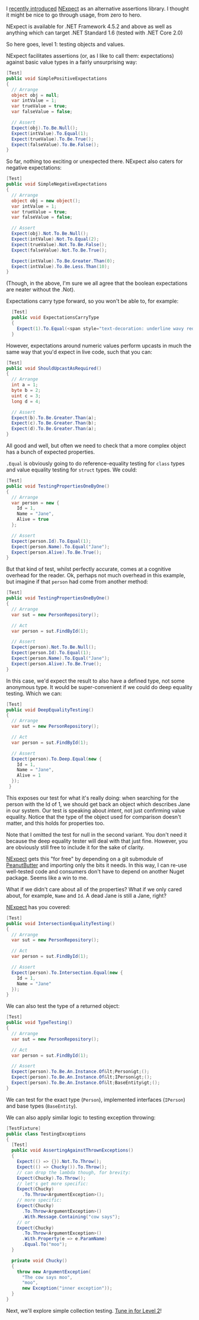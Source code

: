 I [recently introduced](20170918_IntroducingNExpect.md) 
[NExpect](https://github.com/fluffynuts/NExpect) as an alternative assertions library. I thought it might be nice to go through usage, from zero to hero.

NExpect is available for .NET Framework 4.5.2 and above as well as
anything which can target .NET Standard 1.6 (tested with .NET Core 2.0)

So here goes, level 1: testing objects and values.<br />

NExpect facilitates assertions (or, as I like to call them: expectations) against basic value types in a fairly unsurprising way:
```csharp
[Test]
public void SimplePositiveExpectations
{
  // Arrange
  object obj = null;
  var intValue = 1;
  var trueValue = true;
  var falseValue = false;

  // Assert
  Expect(obj).To.Be.Null();
  Expect(intValue).To.Equal(1);
  Expect(trueValue).To.Be.True();
  Expect(falseValue).To.Be.False();
}
```
So far, nothing too exciting or unexpected there. NExpect also caters for negative expectations:<br />
```csharp
[Test]
public void SimpleNegativeExpectations
{
  // Arrange
  object obj = new object();
  var intValue = 1;
  var trueValue = true;
  var falseValue = false;

  // Assert
  Expect(obj).Not.To.Be.Null();
  Expect(intValue).Not.To.Equal(2);
  Expect(trueValue).Not.To.Be.False();
  Expect(falseValue).Not.To.Be.True();

  Expect(intValue).To.Be.Greater.Than(0);
  Expect(intValue).To.Be.Less.Than(10);
}
```
(Though, in the above, I'm sure we all agree that the boolean expectations are neater without the .Not).

Expectations carry type forward, so you won't be able to, for example:
```csharp
  [Test]
  public void ExpectationsCarryType
  {
    Expect(1).To.Equal(<span style="text-decoration: underline wavy red;">"a"</span>);  // does not compile!
  }
```
However, expectations around numeric values perform upcasts in much the same way that you'd expect in live code, such that you can:<br />
```csharp
[Test]
public void ShouldUpcastAsRequired()
{
  // Arrange
  int a = 1;
  byte b = 2;
  uint c = 3;
  long d = 4;

  // Assert
  Expect(b).To.Be.Greater.Than(a);
  Expect(c).To.Be.Greater.Than(b);
  Expect(d).To.Be.Greater.Than(a);
}
```
All good and well, but often we need to check that a more complex object has a bunch of expected properties.

`.Equal` is obviously going to do reference-equality testing for `class` types and value equality testing for `struct` types. We could:
```csharp
[Test]
public void TestingPropertiesOneByOne()
{
  // Arrange
  var person = new {
    Id = 1,
    Name = "Jane",
    Alive = true
  };

  // Assert
  Expect(person.Id).To.Equal(1);
  Expect(person.Name).To.Equal("Jane");
  Expect(person.Alive).To.Be.True();
}
```
But that kind of test, whilst perfectly accurate, comes at a cognitive overhead for the reader. Ok, perhaps not much overhead in this
example, but imagine if that `person` had come from another method:
```csharp
[Test]
public void TestingPropertiesOneByOne()
{
  // Arrange
  var sut = new PersonRepository();

  // Act
  var person = sut.FindById(1);

  // Assert
  Expect(person).Not.To.Be.Null();
  Expect(person.Id).To.Equal(1);
  Expect(person.Name).To.Equal("Jane");
  Expect(person.Alive).To.Be.True();
}
```

In this case, we'd expect the result to also have a defined type, not some anonymous type. It would be super-convenient if we could do
deep equality testing. Which we can:
```csharp
[Test]
public void DeepEqualityTesting()
{
  // Arrange
  var sut = new PersonRepository();

  // Act
  var person = sut.FindById(1);

  // Assert
  Expect(person).To.Deep.Equal(new {
    Id = 1,
    Name = "Jane",
    Alive = 1
  });
 }
```
This exposes our test for what it's really doing: when searching for the person with the Id of 1, we should get back an object
which describes Jane in our system. Our test is speaking about _intent_, not just confirming value equality. Notice that the type
of the object used for comparison doesn't matter, and this holds for properties too.

Note that I omitted the test for null in the second variant. You
don't need it because the deep equality tester will deal with that
just fine. However, you are obviously still free to include it for the
sake of clarity.

[NExpect](https://github.com/fluffynuts/NExpect) gets this "for free"
by depending on a git submodule of [PeanutButter](https://github.com/fluffynuts/PeanutButter) and importing only the bits it needs. In this way, I can re-use
well-tested code and consumers don't have to depend on another Nuget package. Seems like a win to me.

What if we didn't care about all of the properties? What if we only cared about, for example, `Name` and `Id`.
A dead Jane is still a Jane, right?

[NExpect](https://github.com/fluffynuts/NExpect) has you covered:
```csharp
[Test]
public void IntersectionEqualityTesting()
{
  // Arrange
  var sut = new PersonRepository();

  // Act
  var person = sut.FindById(1);

  // Assert
  Expect(person).To.Intersection.Equal(new {
    Id = 1,
    Name = "Jane"
  });
}
```
We can also test the type of a returned object:
```csharp
[Test]
public void TypeTesting()
{
  // Arrange
  var sut = new PersonRepository();

  // Act
  var person = sut.FindById(1);

  // Assert
  Expect(person).To.Be.An.Instance.Of&lt;Person&gt;();
  Expect(person).To.Be.An.Instance.Of&lt;IPerson&gt;();
  Expect(person).To.Be.An.Instance.Of&lt;BaseEntity&gt;();
}
```
We can test for the exact type (`Person`), implemented interfaces (`IPerson`) and base types (`BaseEntity`).

We can also apply similar logic to testing exception throwing:
```csharp
[TestFixture]
public class TestingExceptions
{
  [Test]
  public void AssertingAgainstThrownExceptions()
  {
    Expect(() => {}).Not.To.Throw();
    Expect(() => Chucky()).To.Throw();
    // can drop the lambda though, for brevity:
    Expect(Chucky).To.Throw();
    // let's get more specific:
    Expect(Chucky)
      .To.Throw<ArgumentException>();
    // more specific:
    Expect(Chucky)
      .To.Throw<ArgumentException>()
      .With.Message.Containing("cow says");
    // or
    Expect(Chucky)
      .To.Throw<ArgumentException>()
      .With.Property(e => e.ParamName)
      .Equal.To("moo");
  }

  private void Chucky()
  {
    throw new ArgumentException(
      "The cow says moo",
      "moo",
      new Exception("inner exception"));
  }
}
```

Next, we'll explore simple collection testing. [Tune in for Level 2](20170921_NExpectLevel2.md)!
